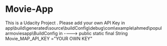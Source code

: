 # Movie-App
This is a Udacity Project .
Please add your own API Key in 
                               app\build\generated\source\buildConfig\debug\com\example\ahmed\popularmoviesapp\BuildConfig
in ----> public static final String Movie_MAP_API_KEY ="YOUR OWN KEY"
